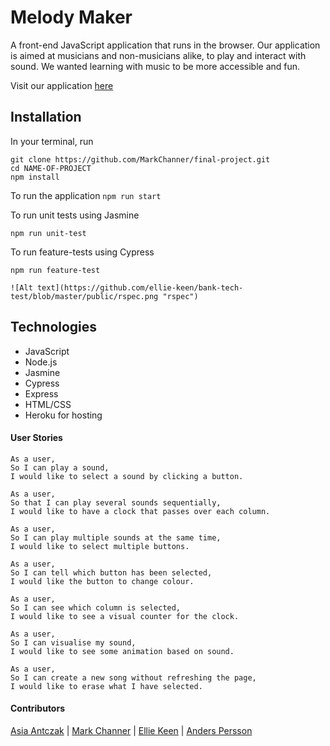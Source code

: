 # Melody Maker

A front-end JavaScript application that runs in the browser. Our application is aimed at musicians and non-musicians alike, to play and interact with sound. We wanted learning with music to be more accessible and fun. 

Visit our application [here](https://melody-maker.herokuapp.com/)

## Installation

In your terminal, run

```
git clone https://github.com/MarkChanner/final-project.git
cd NAME-OF-PROJECT
npm install
```

To run the application
`npm run start`

To run unit tests using Jasmine

`npm run unit-test`

To run feature-tests using Cypress

`npm run feature-test`

```
![Alt text](https://github.com/ellie-keen/bank-tech-test/blob/master/public/rspec.png "rspec")
```

## Technologies

* JavaScript
* Node.js
* Jasmine
* Cypress
* Express
* HTML/CSS
* Heroku for hosting

#### User Stories

```
As a user,
So I can play a sound,
I would like to select a sound by clicking a button.

As a user,
So that I can play several sounds sequentially,
I would like to have a clock that passes over each column.

As a user,
So I can play multiple sounds at the same time,
I would like to select multiple buttons.

As a user,
So I can tell which button has been selected,
I would like the button to change colour.

As a user,
So I can see which column is selected,
I would like to see a visual counter for the clock.

As a user,
So I can visualise my sound,
I would like to see some animation based on sound.

As a user,
So I can create a new song without refreshing the page, 
I would like to erase what I have selected.
```

#### Contributors

[Asia Antczak](https://github.com/asiaantczak) | [Mark Channer](https://github.com/MarkChanner/final-project) | [Ellie Keen](https://github.com/ellie-keen) | [Anders Persson](https://github.com/anderscodes)
